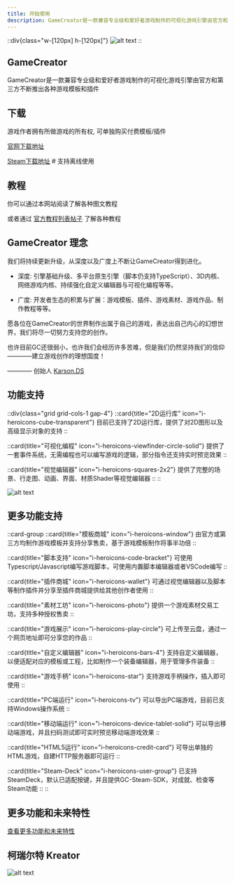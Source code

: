 ```yaml
---
title: 开始使用
description: GameCreator是一款兼容专业级和爱好者游戏制作的可视化游戏引擎由官方和第三方不断推出各种游戏模板和插件
---
```


::div{class="w-[120px] h-[120px]"}
![alt text](https://cdn.gcw.wiki/gcw/image/zh_hans/getting-started/1.introduction/image.png)
::

## GameCreator

GameCreator是一款兼容专业级和爱好者游戏制作的可视化游戏引擎由官方和第三方不断推出各种游戏模板和插件

## 下载

游戏作者拥有所做游戏的所有权, 可单独购买付费模板/插件

[官网下载地址](https://www.gamecreator.com.cn/soft)

[Steam下载地址](https://store.steampowered.com/app/1570130/GameCreator/) # 支持离线使用

## 教程

你可以通过本网站阅读了解各种图文教程

或者通过 [官方教程列表帖子](https://www.gamecreator.com.cn/forum/det/1055) 了解各种教程

## GameCreator 理念

我们将持续更新升级，从深度以及广度上不断让GameCreator得到进化。

- 深度: 引擎基础升级、多平台原生引擎（脚本仍支持TypeScript）、3D内核、网络游戏内核、持续强化自定义编辑器与可视化编程等等。

- 广度: 开发者生态的积累与扩展：游戏模板、插件、游戏素材、游戏作品、制作教程等等。

愿各位在GameCreator的世界制作出属于自己的游戏，表达出自己内心的幻想世界，我们将尽一切努力支持您的创作。

也许目前GC还很弱小，也许我们会经历许多苦难，但是我们仍然坚持我们的信仰————建立游戏创作的理想国度！

———— 创始人 [Karson.DS](https://www.gamecreator.com.cn/user/1)

## 功能支持

::div{class="grid grid-cols-1 gap-4"}
  ::card{title="2D运行库" icon="i-heroicons-cube-transparent"}
    目前已支持了2D运行库，提供了对2D图形以及高级显示对象的支持
  ::

  ::card{title="可视化编程" icon="i-heroicons-viewfinder-circle-solid"}
  提供了一套事件系统，无需编程也可以编写游戏的逻辑，部分指令还支持实时预览效果
  ::

  ::card{title="视觉编辑器" icon="i-heroicons-squares-2x2"}
  提供了完整的场景、行走图、动画、界面、材质Shader等视觉编辑器
  ::
::

![alt text](https://cdn.gcw.wiki/gcw/image/zh_hans/getting-started/2.aboutgc/100.png)

## 更多功能支持

::card-group
  ::card{title="模板商城" icon="i-heroicons-window"}
    由官方或第三方均制作游戏模板并支持分享售卖，基于游戏模板制作将事半功倍
  ::

  ::card{title="脚本支持" icon="i-heroicons-code-bracket"}
    可使用Typescript/Javascript编写游戏脚本，可使用内置脚本编辑器或者VSCode编写
  ::

  ::card{title="插件商城" icon="i-heroicons-wallet"}
    可通过视觉编辑器以及脚本等制作插件并分享至插件商城提供给其他创作者使用
  ::

  ::card{title="素材工坊" icon="i-heroicons-photo"}
    提供一个游戏素材交易工坊，支持多种授权售卖
  ::

  ::card{title="游戏展示" icon="i-heroicons-play-circle"}
    可上传至云盘，通过一个网页地址即可分享您的作品
  ::

  ::card{title="自定义编辑器" icon="i-heroicons-bars-4"}
    支持自定义编辑器，以便适配对应的模板或工程，比如制作一个装备编辑器，用于管理多件装备
  ::

  ::card{title="游戏手柄" icon="i-heroicons-star"}
    支持游戏手柄操作，插入即可使用
  ::

  ::card{title="PC端运行" icon="i-heroicons-tv"}
    可以导出PC端游戏，目前已支持Windows操作系统
  ::

  ::card{title="移动端运行" icon="i-heroicons-device-tablet-solid"}
    可以导出移动端游戏，并且扫码测试即可实时预览移动端游戏效果
  ::

  ::card{title="HTML5运行" icon="i-heroicons-credit-card"}
    可导出单独的HTML游戏，自建HTTP服务器即可运行
  ::

  ::card{title="Steam-Deck" icon="i-heroicons-user-group"}
    已支持SteamDeck，默认已适配按键，并且提供GC-Steam-SDK，对成就、检查等Steam功能
  ::
::

## 更多功能和未来特性

[查看更多功能和未来特性](https://www.gamecreator.com.cn/guidepage)

## 柯瑞尔特 Kreator

![alt text](https://cdn.gcw.wiki/gcw/image/zh_hans/getting-started/1.introduction/image2.png)

